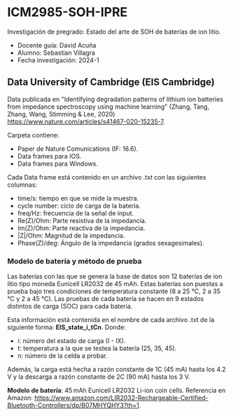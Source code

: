 # ICM2985-SOH-IPRE
Investigación de pregrado: Estado del arte de SOH de baterías de ion litio.

* Docente guía: David Acuña
* Alumno: Sebastian Villagra
* Fecha investigación: 2024-1

## Data University of Cambridge (EIS Cambridge)
Data publicada en "Identifying degradation patterns of lithium ion batteries from impedance spectroscopy using machine learning" (Zhang, Tang, Zhang, Wang, Stimming & Lee, 2020) https://www.nature.com/articles/s41467-020-15235-7.

Carpeta contiene:
* Paper de Nature Comunications (IF: 16.6).
* Data frames para IOS.
* Data frames para Windows.

Cada Data frame está contenido en un archivo .txt con las siguientes columnas:
* time/s: tiempo en que se mide la muestra.
* cycle number: ciclo de carga de la batería.
* freq/Hz: frecuencia de la señal de input.
* Re(Z)/Ohm: Parte resistiva de la impedancia.
* Im(Z)/Ohm: Parte reactiva de la impedancia.
* |Z|/Ohm: Magnitud de la impedancia.
* Phase(Z)/deg: Ángulo de la impedancia (grados sexagesimales).

### Modelo de batería y método de prueba
Las baterías con las que se genera la base de datos son 12 baterías de ion litio tipo moneda Eunicell LR2032 de 45 mAh. Estas baterías son puestas a prueba bajo tres condiciones de temperatura constante (8 a 25 °C, 2 a 35 °C y 2 a 45 °C). Las pruebas de cada batería se hacen en 9 estados distintos de carga (SOC) para cada batería. 

Esta información está contenida en el nombre de cada archivo .txt de la siguiente forma:
**EIS_state_i_tCn**. Donde:

* i: número del estado de carga (I - IX).
* t: temperatura a la que se testea la batería (25, 35, 45).
* n: número de la celda a probar.

Además, la carga está hecha a razón constante de 1C (45 mA) hasta los 4.2 V y la descarga a razón constante de 2C (90 mA) hasta los 3 V.

**Modelo de batería**: 45 mAh Eunicell LR2032 Li-ion coin cells.
Referencia en Amazon: https://www.amazon.com/LIR2032-Rechargeable-Certified-Bluetooth-Controllers/dp/B07MHYQHY3?th=1.


##
